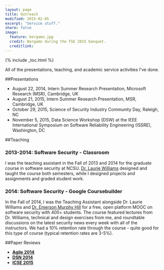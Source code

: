 ```yaml
---
layout: page
title: Outreach
modified: 2015-02-05
excerpt: "Service stuff."
share: false
image:
  feature: bergamo.jpg
  credit: Bergamo during the FSE 2015 banquet.
  creditlink:
---
```


{% include _toc.html %}

All of the presentations, teaching, and academic service activities I've done.

##Presentations

- August 22, 2014, Intern Summer Research Presentation, Microsoft Research (MSR), Cambridge, UK
- August 21, 2015, Intern Summer Research Presentation, MSR, Cambridge, UK
- October 29, 2015, Science of Security Industry Community Day, Raleigh, NC
- November 5, 2015, Data Science Workshop (DSW) at the IEEE International Symposium on Software Reliability Engineering (ISSRE), Washington, DC

##Teaching

### 2013-2014: Software Security - Classroom

I was the teaching assistant in the Fall of 2013 and 2014 for the graduate course in software security at NCSU. [Dr. Laurie Williams](http://collaboration.csc.ncsu.edu/laurie/index.html) designed and taught the course both semesters, while I designed projects and assignments and graded student work.

### 2014: Software Security - Google Coursebuilder

In the Fall of 2014, I was the Teaching Assistant alongside Dr. Laurie Williams and [Dr. Emerson Murphy Hill](http://people.engr.ncsu.edu/ermurph3/) for a free, open platform MOOC on software security with 400+ students. The course featured lectures from Dr. Williams, technical and design exercises from me, and roundtable discussions on the latest security news every week with all of the instructors. We had a 10% retention rate through the course - quite good for this type of course (typical retention rates are 3-5%).

##Paper Reviews

- [**Agile 2014**](http://agile2014.agilealliance.org/)
- [**DSN 2014**](2014.dsn.org/)
- [**ICSE 2015**](http://2015.icse-conferences.org/)